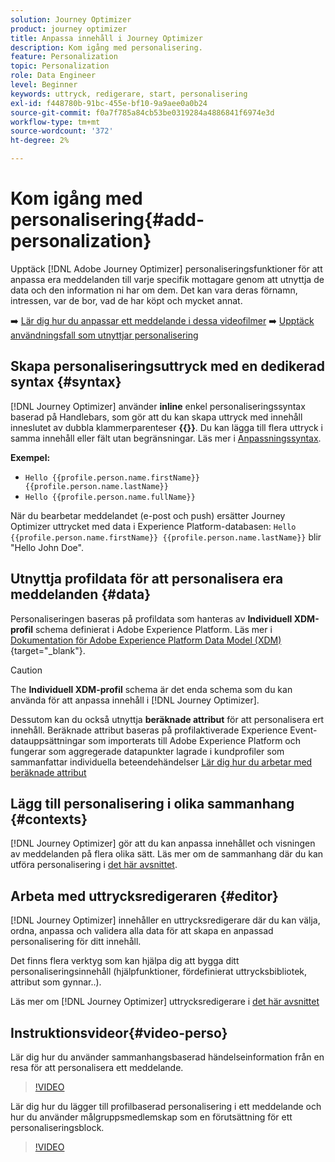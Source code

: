 ```yaml
---
solution: Journey Optimizer
product: journey optimizer
title: Anpassa innehåll i Journey Optimizer
description: Kom igång med personalisering.
feature: Personalization
topic: Personalization
role: Data Engineer
level: Beginner
keywords: uttryck, redigerare, start, personalisering
exl-id: f448780b-91bc-455e-bf10-9a9aee0a0b24
source-git-commit: f0a7f785a84cb53be0319284a4886841f6974e3d
workflow-type: tm+mt
source-wordcount: '372'
ht-degree: 2%

---
```


# Kom igång med personalisering{#add-personalization}

Upptäck [!DNL Adobe Journey Optimizer] personaliseringsfunktioner för att anpassa era meddelanden till varje specifik mottagare genom att utnyttja de data och den information ni har om dem. Det kan vara deras förnamn, intressen, var de bor, vad de har köpt och mycket annat.

➡️ [Lär dig hur du anpassar ett meddelande i dessa videofilmer](#video-perso)
➡️ [Upptäck användningsfall som utnyttjar personalisering](personalization-use-case.md)

## Skapa personaliseringsuttryck med en dedikerad syntax {#syntax}

[!DNL Journey Optimizer] använder **inline** enkel personaliseringssyntax baserad på Handlebars, som gör att du kan skapa uttryck med innehåll inneslutet av dubbla klammerparenteser **{{}}**. Du kan lägga till flera uttryck i samma innehåll eller fält utan begränsningar. Läs mer i [Anpassningssyntax](personalization-syntax.md).

**Exempel:**

* `Hello {{profile.person.name.firstName}} {{profile.person.name.lastName}}`
* `Hello {{profile.person.name.fullName}}`

När du bearbetar meddelandet (e-post och push) ersätter Journey Optimizer uttrycket med data i Experience Platform-databasen:  `Hello {{profile.person.name.firstName}} {{profile.person.name.lastName}}` blir &quot;Hello John Doe&quot;.

## Utnyttja profildata för att personalisera era meddelanden {#data}

Personaliseringen baseras på profildata som hanteras av **Individuell XDM-profil** schema definierat i Adobe Experience Platform. Läs mer i [Dokumentation för Adobe Experience Platform Data Model (XDM)](https://experienceleague.adobe.com/docs/experience-platform/xdm/home.html?lang=sv){target="_blank"}.

>[!CAUTION]
>The **Individuell XDM-profil** schema är det enda schema som du kan använda för att anpassa innehåll i [!DNL Journey Optimizer].

Dessutom kan du också utnyttja **beräknade attribut** för att personalisera ert innehåll. Beräknade attribut baseras på profilaktiverade Experience Event-datauppsättningar som importerats till Adobe Experience Platform och fungerar som aggregerade datapunkter lagrade i kundprofiler som sammanfattar individuella beteendehändelser [Lär dig hur du arbetar med beräknade attribut](../audience/computed-attributes.md)

## Lägg till personalisering i olika sammanhang {#contexts}

[!DNL Journey Optimizer] gör att du kan anpassa innehållet och visningen av meddelanden på flera olika sätt. Läs mer om de sammanhang där du kan utföra personalisering i [det här avsnittet](personalization-contexts.md).

## Arbeta med uttrycksredigeraren {#editor}

[!DNL Journey Optimizer] innehåller en uttrycksredigerare där du kan välja, ordna, anpassa och validera alla data för att skapa en anpassad personalisering för ditt innehåll.

Det finns flera verktyg som kan hjälpa dig att bygga ditt personaliseringsinnehåll (hjälpfunktioner, fördefinierat uttrycksbibliotek, attribut som gynnar..).

Läs mer om [!DNL Journey Optimizer] uttrycksredigerare i [det här avsnittet](personalization-build-expressions.md)

## Instruktionsvideor{#video-perso}

Lär dig hur du använder sammanhangsbaserad händelseinformation från en resa för att personalisera ett meddelande.

>[!VIDEO](https://video.tv.adobe.com/v/334165?quality=12)

Lär dig hur du lägger till profilbaserad personalisering i ett meddelande och hur du använder målgruppsmedlemskap som en förutsättning för ett personaliseringsblock.

>[!VIDEO](https://video.tv.adobe.com/v/334078?quality=12)
